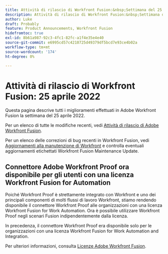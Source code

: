 ```yaml
---
title: Attività di rilascio di Workfront Fusion:&nbsp;Settimana del 25 aprile 2022
description: Attività di rilascio di Workfront Fusion:&nbsp;Settimana del 25 aprile 2022
author: Luke
draft: Probably
feature: Product Announcements, Workfront Fusion
hidefromtoc: true
exl-id: 8b61a987-92c3-4fc1-82fc-a1f4e35e4e40
source-git-commit: e6995cd57c4210725d49379df5bcd7e93ce4b02a
workflow-type: tm+mt
source-wordcount: '174'
ht-degree: 0%

---
```


# Attività di rilascio di Workfront Fusion: 25 aprile 2022

Questa pagina descrive tutti i miglioramenti effettuati in Adobe Workfront Fusion la settimana del 25 aprile 2022.

Per un elenco di tutte le modifiche recenti, vedi [Attività di rilascio di Adobe Workfront Fusion](../../../product-announcements/product-releases/fusion-release-activity/fusion-release-activity.md).

Per un elenco delle correzioni di bug recenti in Workfront Fusion, vedi [Aggiornamenti alla manutenzione di Workfront](https://experienceleague.adobe.com/docs/workfront-known-issues/releases/current-updates.html) e controlla eventuali aggiornamenti etichettati Workfront Fusion Maintenance Update.

## Connettore Adobe Workfront Proof ora disponibile per gli utenti con una licenza Workfront Fusion for Automation

Poiché Workfront Proof è strettamente integrato con Workfront e uno dei principali componenti di molti flussi di lavoro Workfront, stiamo rendendo disponibile il connettore Workfront Proof alle organizzazioni con una licenza Workfront Fusion for Work Automation. Ora è possibile utilizzare Workfront Proof negli scenari Fusion indipendentemente dalla licenza.

In precedenza, il connettore Workfront Proof era disponibile solo per le organizzazioni con una licenza Workfront Fusion for Work Automation and Integration.

Per ulteriori informazioni, consulta [Licenze Adobe Workfront Fusion](../../../workfront-fusion/get-started/license-automation-vs-integration.md).
